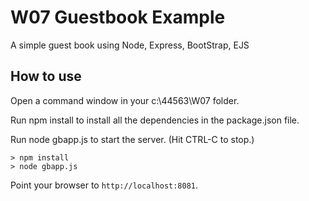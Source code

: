 # W07 Guestbook Example

A simple guest book using Node, Express, BootStrap, EJS

## How to use

Open a command window in your c:\44563\W07 folder.

Run npm install to install all the dependencies in the package.json file.

Run node gbapp.js to start the server.  (Hit CTRL-C to stop.)

```
> npm install
> node gbapp.js
```

Point your browser to `http://localhost:8081`.